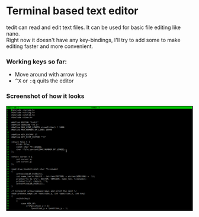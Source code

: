 # Terminal based text editor
tedit can read and edit text files. It can be used for basic file editing like nano.  
Right now it doesn't have any key-bindings, I'll try to add some to make editing faster and more convenient. 
### Working keys so far:
- Move around with arrow keys
- <kbd>^X</kbd> or <kbd>:q</kbd> quits the editor



### Screenshot of how it looks
![alt text](https://github.com/sidou01/tedit/blob/master/tedit.png?raw=true)
